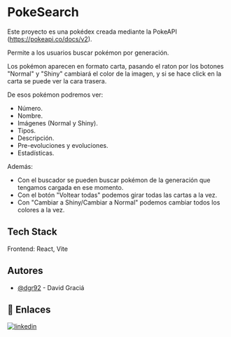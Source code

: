 
# PokeSearch
Este proyecto es una pokédex creada mediante la PokeAPI (https://pokeapi.co/docs/v2).

Permite a los usuarios buscar pokémon por generación. 

Los pokémon aparecen en formato carta, pasando el raton por los botones "Normal" y "Shiny" cambiará el color de la imagen, y si se hace click en la carta se puede ver la cara trasera.

De esos pokémon podremos ver: 
- Número.
- Nombre.
- Imágenes (Normal y Shiny).
- Tipos.
- Descripción.
- Pre-evoluciones y evoluciones.
- Estadísticas.

Además:

- Con el buscador se pueden buscar pokémon de la generación que tengamos cargada en ese momento.
- Con el botón "Voltear todas" podemos girar todas las cartas a la vez.
- Con "Cambiar a Shiny/Cambiar a Normal" podemos cambiar todos los colores a la vez.
## Tech Stack

Frontend: React, Vite


## Autores

- [@dgr92](https://github.com/dgr92) - David Graciá


## 🔗 Enlaces
[![linkedin](https://img.shields.io/badge/linkedin-0A66C2?style=for-the-badge&logo=linkedin&logoColor=white)](https://www.linkedin.com/in/david-gr/)


